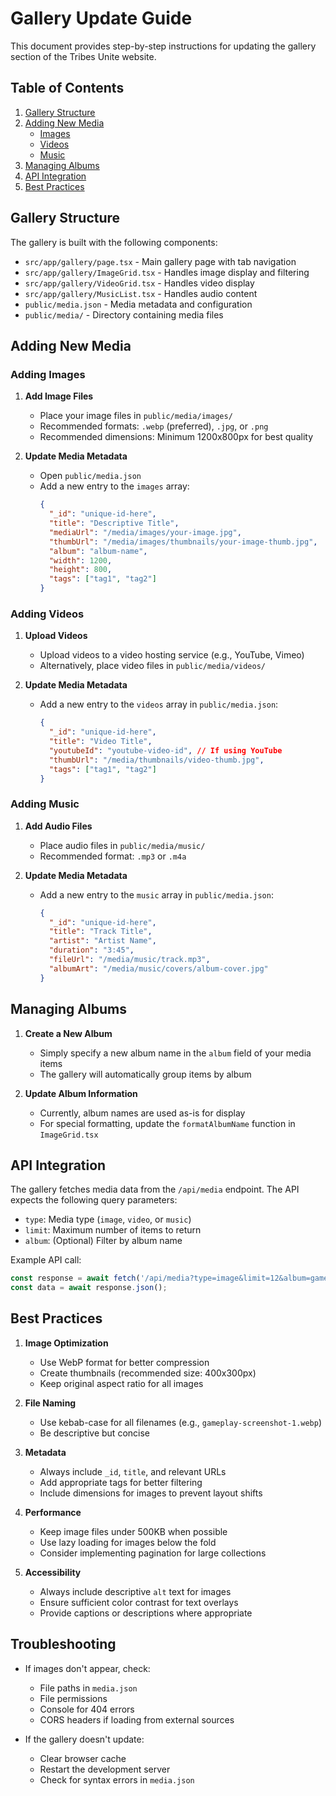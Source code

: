 # Gallery Update Guide

This document provides step-by-step instructions for updating the gallery section of the Tribes Unite website.

## Table of Contents
1. [Gallery Structure](#gallery-structure)
2. [Adding New Media](#adding-new-media)
   - [Images](#adding-images)
   - [Videos](#adding-videos)
   - [Music](#adding-music)
3. [Managing Albums](#managing-albums)
4. [API Integration](#api-integration)
5. [Best Practices](#best-practices)

## Gallery Structure

The gallery is built with the following components:

- `src/app/gallery/page.tsx` - Main gallery page with tab navigation
- `src/app/gallery/ImageGrid.tsx` - Handles image display and filtering
- `src/app/gallery/VideoGrid.tsx` - Handles video display
- `src/app/gallery/MusicList.tsx` - Handles audio content
- `public/media.json` - Media metadata and configuration
- `public/media/` - Directory containing media files

## Adding New Media

### Adding Images

1. **Add Image Files**
   - Place your image files in `public/media/images/`
   - Recommended formats: `.webp` (preferred), `.jpg`, or `.png`
   - Recommended dimensions: Minimum 1200x800px for best quality

2. **Update Media Metadata**
   - Open `public/media.json`
   - Add a new entry to the `images` array:
     ```json
     {
       "_id": "unique-id-here",
       "title": "Descriptive Title",
       "mediaUrl": "/media/images/your-image.jpg",
       "thumbUrl": "/media/images/thumbnails/your-image-thumb.jpg",
       "album": "album-name",
       "width": 1200,
       "height": 800,
       "tags": ["tag1", "tag2"]
     }
     ```

### Adding Videos

1. **Upload Videos**
   - Upload videos to a video hosting service (e.g., YouTube, Vimeo)
   - Alternatively, place video files in `public/media/videos/`

2. **Update Media Metadata**
   - Add a new entry to the `videos` array in `public/media.json`:
     ```json
     {
       "_id": "unique-id-here",
       "title": "Video Title",
       "youtubeId": "youtube-video-id", // If using YouTube
       "thumbUrl": "/media/thumbnails/video-thumb.jpg",
       "tags": ["tag1", "tag2"]
     }
     ```

### Adding Music

1. **Add Audio Files**
   - Place audio files in `public/media/music/`
   - Recommended format: `.mp3` or `.m4a`

2. **Update Media Metadata**
   - Add a new entry to the `music` array in `public/media.json`:
     ```json
     {
       "_id": "unique-id-here",
       "title": "Track Title",
       "artist": "Artist Name",
       "duration": "3:45",
       "fileUrl": "/media/music/track.mp3",
       "albumArt": "/media/music/covers/album-cover.jpg"
     }
     ```

## Managing Albums

1. **Create a New Album**
   - Simply specify a new album name in the `album` field of your media items
   - The gallery will automatically group items by album

2. **Update Album Information**
   - Currently, album names are used as-is for display
   - For special formatting, update the `formatAlbumName` function in `ImageGrid.tsx`

## API Integration

The gallery fetches media data from the `/api/media` endpoint. The API expects the following query parameters:

- `type`: Media type (`image`, `video`, or `music`)
- `limit`: Maximum number of items to return
- `album`: (Optional) Filter by album name

Example API call:
```typescript
const response = await fetch('/api/media?type=image&limit=12&album=gameplay');
const data = await response.json();
```

## Best Practices

1. **Image Optimization**
   - Use WebP format for better compression
   - Create thumbnails (recommended size: 400x300px)
   - Keep original aspect ratio for all images

2. **File Naming**
   - Use kebab-case for all filenames (e.g., `gameplay-screenshot-1.webp`)
   - Be descriptive but concise

3. **Metadata**
   - Always include `_id`, `title`, and relevant URLs
   - Add appropriate tags for better filtering
   - Include dimensions for images to prevent layout shifts

4. **Performance**
   - Keep image files under 500KB when possible
   - Use lazy loading for images below the fold
   - Consider implementing pagination for large collections

5. **Accessibility**
   - Always include descriptive `alt` text for images
   - Ensure sufficient color contrast for text overlays
   - Provide captions or descriptions where appropriate

## Troubleshooting

- If images don't appear, check:
  - File paths in `media.json`
  - File permissions
  - Console for 404 errors
  - CORS headers if loading from external sources

- If the gallery doesn't update:
  - Clear browser cache
  - Restart the development server
  - Check for syntax errors in `media.json`
